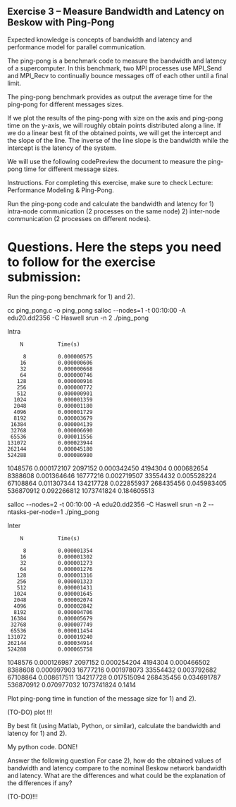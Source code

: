 ## Exercise 3 – Measure Bandwidth and Latency on Beskow with Ping-Pong
Expected knowledge is concepts of bandwidth and latency and performance model for parallel communication.

The ping-pong is a benchmark code to measure the bandwidth and latency of a supercomputer. In this benchmark, two MPI processes use MPI_Send and MPI_Recv to continually bounce messages off of each other until a final limit.

The ping-pong benchmark provides as output the average time for the ping-pong for different messages sizes.

If we plot the results of the ping-pong with size on the axis and ping-pong time on the y-axis, we will roughly obtain points distributed along a line. If we do a linear best fit of the obtained points, we will get the intercept and the slope of the line. The inverse of the line slope is the bandwidth while the intercept is the latency of the system.

We will use the following codePreview the document to measure the ping-pong time for different message sizes.

Instructions.  For completing this exercise, make sure to check Lecture: Performance Modeling & Ping-Pong.

Run the ping-pong code and calculate the bandwidth and latency for 1) intra-node communication  (2 processes on the same node) 2) inter-node communication (2 processes on different nodes).

# Questions. Here the steps you need to follow for the exercise submission:

Run the ping-pong benchmark for 1) and 2).

cc ping_pong.c -o ping_pong
salloc --nodes=1 -t 00:10:00 -A edu20.dd2356 -C Haswell
srun -n 2 ./ping_pong

Intra

        N           Time(s)

         8          0.000000575
        16          0.000000606
        32          0.000000668
        64          0.000000746
       128          0.000000916
       256          0.000000772
       512          0.000000901
      1024          0.000001359
      2048          0.000001180
      4096          0.000001729
      8192          0.000003679
     16384          0.000004139
     32768          0.000006690
     65536          0.000011556
    131072          0.000023944
    262144          0.000045180
    524288          0.000086980
   1048576          0.000172107
   2097152          0.000342450
   4194304          0.000682654
   8388608          0.001364646
  16777216          0.002719507
  33554432          0.005528224
  67108864          0.011307344
 134217728          0.022855937
 268435456          0.045983405
 536870912          0.092266812
1073741824          0.184605513

salloc --nodes=2 -t 00:10:00 -A edu20.dd2356 -C Haswell
srun -n 2 --ntasks-per-node=1 ./ping_pong

Inter

        N           Time(s)

         8          0.000001354
        16          0.000001302
        32          0.000001273
        64          0.000001276
       128          0.000001316
       256          0.000001323
       512          0.000001431
      1024          0.000001645
      2048          0.000002074
      4096          0.000002842
      8192          0.000004706
     16384          0.000005679
     32768          0.000007749
     65536          0.000011454
    131072          0.000019240
    262144          0.000034914
    524288          0.000065758
   1048576          0.000126987
   2097152          0.000254204
   4194304          0.000466502
   8388608          0.000997903
  16777216          0.001978073
  33554432          0.003792682
  67108864          0.008617511
 134217728          0.017515094
 268435456          0.034691787
 536870912          0.070977032
1073741824          0.1414


Plot ping-pong time in function of the message size for 1) and 2). 

(TO-DO) plot !!!

By best fit (using Matlab, Python, or similar), calculate the bandwidth and latency for 1) and 2).

My python code. DONE!

Answer the following question
For case 2), how do the obtained values of bandwidth and latency compare to the nominal Beskow network bandwidth and latency.  What are the differences and what could be the explanation of the differences if any?

(TO-DO)!!!